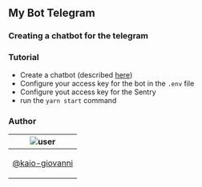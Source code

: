 ## My Bot Telegram

### Creating a chatbot for the telegram

### Tutorial

- Create a chatbot (described [here](https://core.telegram.org/bots#:~:text=for%20existing%20ones.-,Creating%20a%20new%20bot,mentions%20and%20t.me%20links.))
- Configure your access key for the bot in the `.env` file
- Configure yout access key for the Sentry
- run the `yarn start` command

### Author

| ![user](https://avatars1.githubusercontent.com/u/64810260?v=4&s=150)                    |
| --------------------------------------------------------------------------------------- |
| <p align="center"> <a href="https://github.com/kaio-giovanni"> @kaio-giovanni </a> </p> |

